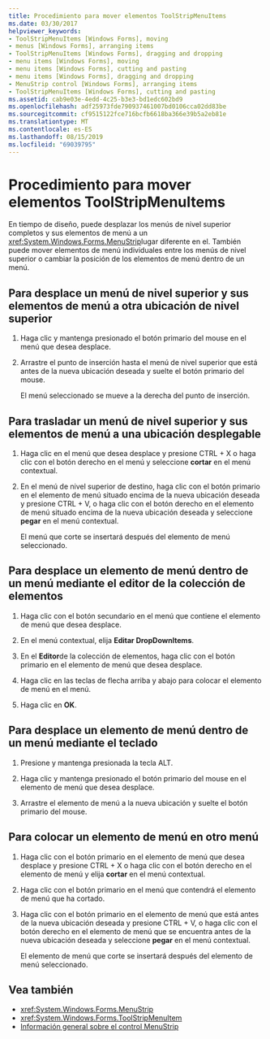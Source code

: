 ```yaml
---
title: Procedimiento para mover elementos ToolStripMenuItems
ms.date: 03/30/2017
helpviewer_keywords:
- ToolStripMenuItems [Windows Forms], moving
- menus [Windows Forms], arranging items
- ToolStripMenuItems [Windows Forms], dragging and dropping
- menu items [Windows Forms], moving
- menu items [Windows Forms], cutting and pasting
- menu items [Windows Forms], dragging and dropping
- MenuStrip control [Windows Forms], arranging items
- ToolStripMenuItems [Windows Forms], cutting and pasting
ms.assetid: cab9e03e-4edd-4c25-b3e3-bd1edc602bd9
ms.openlocfilehash: adf25973fde790937461007bd0106cca02dd83be
ms.sourcegitcommit: cf9515122fce716bcfb6618ba366e39b5a2eb81e
ms.translationtype: MT
ms.contentlocale: es-ES
ms.lasthandoff: 08/15/2019
ms.locfileid: "69039795"
---
```

# <a name="how-to-move-toolstripmenuitems"></a>Procedimiento para mover elementos ToolStripMenuItems
En tiempo de diseño, puede desplazar los menús de nivel superior completos y sus elementos de menú a un <xref:System.Windows.Forms.MenuStrip>lugar diferente en el. También puede mover elementos de menú individuales entre los menús de nivel superior o cambiar la posición de los elementos de menú dentro de un menú.

## <a name="to-move-a-top-level-menu-and-its-menu-items-to-another-top-level-location"></a>Para desplace un menú de nivel superior y sus elementos de menú a otra ubicación de nivel superior

1. Haga clic y mantenga presionado el botón primario del mouse en el menú que desea desplace.

2. Arrastre el punto de inserción hasta el menú de nivel superior que está antes de la nueva ubicación deseada y suelte el botón primario del mouse.

     El menú seleccionado se mueve a la derecha del punto de inserción.

## <a name="to-move-a-top-level-menu-and-its-menu-items-to-a-drop-down-location"></a>Para trasladar un menú de nivel superior y sus elementos de menú a una ubicación desplegable

1. Haga clic en el menú que desea desplace y presione CTRL + X o haga clic con el botón derecho en el menú y seleccione **cortar** en el menú contextual.

2. En el menú de nivel superior de destino, haga clic con el botón primario en el elemento de menú situado encima de la nueva ubicación deseada y presione CTRL + V, o haga clic con el botón derecho en el elemento de menú situado encima de la nueva ubicación deseada y seleccione **pegar** en el menú contextual.

     El menú que corte se insertará después del elemento de menú seleccionado.

## <a name="to-move-a-menu-item-within-a-menu-using-the-items-collection-editor"></a>Para desplace un elemento de menú dentro de un menú mediante el editor de la colección de elementos

1. Haga clic con el botón secundario en el menú que contiene el elemento de menú que desea desplace.

2. En el menú contextual, elija **Editar DropDownItems**.

3. En el **Editor**de la colección de elementos, haga clic con el botón primario en el elemento de menú que desea desplace.

4. Haga clic en las teclas de flecha arriba y abajo para colocar el elemento de menú en el menú.

5. Haga clic en **OK**.

## <a name="to-move-a-menu-item-within-a-menu-using-the-keyboard"></a>Para desplace un elemento de menú dentro de un menú mediante el teclado

1. Presione y mantenga presionada la tecla ALT.

2. Haga clic y mantenga presionado el botón primario del mouse en el elemento de menú que desea desplace.

3. Arrastre el elemento de menú a la nueva ubicación y suelte el botón primario del mouse.

## <a name="to-move-a-menu-item-to-another-menu"></a>Para colocar un elemento de menú en otro menú

1. Haga clic con el botón primario en el elemento de menú que desea desplace y presione CTRL + X o haga clic con el botón derecho en el elemento de menú y elija **cortar** en el menú contextual.

2. Haga clic con el botón primario en el menú que contendrá el elemento de menú que ha cortado.

3. Haga clic con el botón primario en el elemento de menú que está antes de la nueva ubicación deseada y presione CTRL + V, o haga clic con el botón derecho en el elemento de menú que se encuentra antes de la nueva ubicación deseada y seleccione **pegar** en el menú contextual.

     El elemento de menú que corte se insertará después del elemento de menú seleccionado.

## <a name="see-also"></a>Vea también

- <xref:System.Windows.Forms.MenuStrip>
- <xref:System.Windows.Forms.ToolStripMenuItem>
- [Información general sobre el control MenuStrip](menustrip-control-overview-windows-forms.md)
